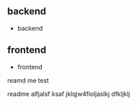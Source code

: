 ## backend 
- backend

## frontend
- frontend


reamd me test




readme alfjalsf ksaf jklqjw4fioljaslkj dfkljklj
